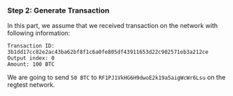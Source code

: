 ### Step 2: Generate Transaction
In this part, we assume that we received transaction on the network with following information:
```
Transaction ID: 3b1dd17cc82e2ac43ba62bf8f1c6a0fe805df43911653d22c902571eb3a212ce
Output index: 0
Amount: 100 BTC
```

We are going to send `50 BTC` to `RF1PJ1VkHG6H9dwoE2k19a5aigWcWr6Lsu` on the regtest network.
